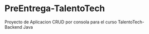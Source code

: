 # PreEntrega-TalentoTech
Proyecto de Aplicacion CRUD por consola para el curso TalentoTech-Backend Java

